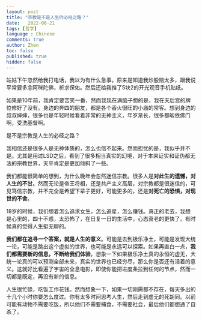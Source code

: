 ```yaml
---
layout: post
title: "宗教是不是人生的必经之路？"
date:   2022-06-21
tags: [哲学]
language : Chinese
comments: true
author: Zhen
toc: false
published: true
hidden: false
---
```

姑姑下午忽然给我打电话，我以为有什么急事。原来是知道我炒股赔太多，跟我说平常要多念阿咪陀佛，祈求保佑。然后还给我推了5块2的开光观音手机贴纸。

如果是10年前，我肯定要苦笑一番，然而我现在满脑子想的是，我在天后宫的牌位修好了没有。身边的奔四的朋友，都是各个香火很旺的小庙的常客。想到身边的叔叔婶婶，很多也是年轻时候看着非常的无神主义，年岁渐长，很多都皈依佛门啊，受洗基督啊。

是不是宗教是人生的必经之路？

我相信还是很多人是无神体质的，怎么也信不起来。然而担忧的是，我似乎并不是。尤其是用过LSD之后，看到了很多相当真实的幻境，对于本来证实和证伪都无法的宗教世界，天平肯定是更加倾斜了一些。

我们都能很简单的想到，为什么晚年会忽然迷信宗教。很多人是**对此生的遗憾，对人生的不甘**。然而无论是帝王将相，还是共产主义高层，对宗教都是很迷信的，可见笃信宗教，并不完全是希望下辈子更好，可能更多的，还是**对死亡的恐惧，对现世的不舍**。

18岁的时候，我们想着怎么追求女生，怎么追星，怎么赚钱。真正的老去，我想是心里的，四十不惑，太恐怖了，在日复一日的生活中，心态衰老的更快了。有时候真的觉得人生挺无聊的。

**我们都在追寻一个答案，就是人生的意义**。可能是去到极乐净土，可能是发现大统一论，可能是跳出这个虚拟的世界，也可能是永远可以探索。如果再直白一点，**我们都需要新的信息，不断给我们体验**，想象一下如果极乐净土真的永恒的虚无，大统一论真的可以预测全部未来，真实的世界也已经穷尽，那么你是否还有活着的意义。这就好比看遍了宇宙的全息电影，即使你能把进度条拉到任何的节点，然而一切都是既定，再没有新的信息。

人生很忙碌，吃饭工作花钱。然而想象一下，如果一切刚需都不存在，每天多出的十几个小时你要怎么度过。你有太多时间思考人生，然后走到虚无的死胡同。以前可能有动物不需要吃饭，所以他们不需要捕食，不需要社会，最后他们都想通了自杀了。
<!--stackedit_data:
eyJoaXN0b3J5IjpbMTkyNDAyNDc2MF19
-->